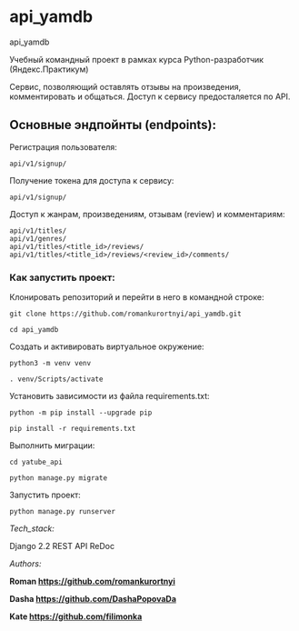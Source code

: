 # api_yamdb
api_yamdb

Учебный командный проект в рамках курса Python-разработчик (Яндекс.Практикум)

Сервис, позволяющий оставлять отзывы на произведения, комментировать и общаться.
Доступ к сервису предосталяется по API.

## Основные эндпойнты (endpoints):

Регистрация пользователя:

```
api/v1/signup/ 
```
Получение токена для доступа к сервису:
```
api/v1/signup/ 
```
Доступ к жанрам, произведениям, отзывам (review) и комментариям:
```
api/v1/titles/
api/v1/genres/
api/v1/titles/<title_id>/reviews/
api/v1/titles/<title_id>/reviews/<review_id>/comments/
```

### Как запустить проект:

Клонировать репозиторий и перейти в него в командной строке:

```
git clone https://github.com/romankurortnyi/api_yamdb.git
```

```
cd api_yamdb
```

Cоздать и активировать виртуальное окружение:

```
python3 -m venv venv
```

```
. venv/Scripts/activate
```

Установить зависимости из файла requirements.txt:

```
python -m pip install --upgrade pip
```

```
pip install -r requirements.txt
```

Выполнить миграции:

```
cd yatube_api
```

```
python manage.py migrate
```

Запустить проект:

```
python manage.py runserver
```

_Tech_stack:_

Django 2.2
REST API
ReDoc


_Authors:_

__Roman https://github.com/romankurortnyi__

__Dasha https://github.com/DashaPopovaDa__

__Kate https://github.com/filimonka__
